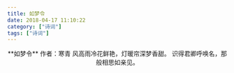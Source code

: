 ```yaml
---
title: 如梦令
date: 2018-04-17 11:10:22
category: ["诗词"]
tags: ["诗词"]
---
```

<center>
**如梦令**
作者：寒青
<!--more-->
风高雨冷花鲜艳，灯暖帘深梦香甜。
识得君卿呼唤名，那般相思如亲见。
</center>